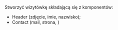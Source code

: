 Stworzyć wizytówkę składającą się z komponentów:
- Header (zdjęcie, imie, nazwisko);
- Contact (mail, strona, )
